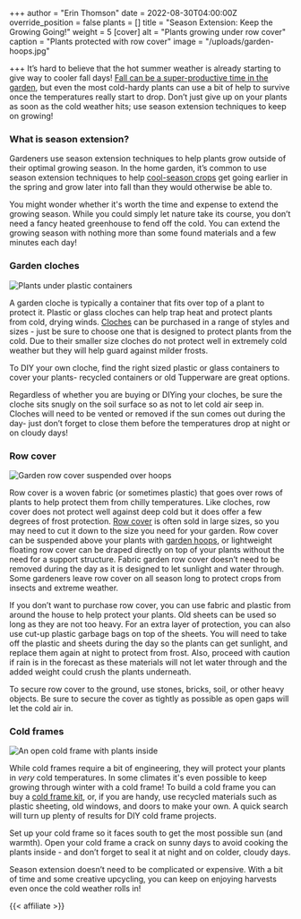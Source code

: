 +++
author = "Erin Thomson"
date = 2022-08-30T04:00:00Z
override_position = false
plants = []
title = "Season Extension: Keep the Growing Going!"
weight = 5
[cover]
alt = "Plants growing under row cover"
caption = "Plants protected with row cover"
image = "/uploads/garden-hoops.jpg"

+++
It’s hard to believe that the hot summer weather is already starting to give way to cooler fall days! [Fall can be a super-productive time in the garden](https://blog.planter.garden/posts/don-t-forget-your-fall-garden/), but even the most cold-hardy plants can use a bit of help to survive once the temperatures really start to drop. Don’t just give up on your plants as soon as the cold weather hits; use season extension techniques to keep on growing!

### What is season extension?

Gardeners use season extension techniques to help plants grow outside of their optimal growing season. In the home garden, it’s common to use season extension techniques to help [cool-season crops](https://blog.planter.garden/posts/cold-hardy-crops/) get going earlier in the spring and grow later into fall than they would otherwise be able to.

You might wonder whether it's worth the time and expense to extend the growing season. While you could simply let nature take its course, you don’t need a fancy heated greenhouse to fend off the cold. You can extend the growing season with nothing more than some found materials and a few minutes each day!

### Garden cloches

![Plants under plastic containers](/uploads/garden-cloches.jpg)

A garden cloche is typically a container that fits over top of a plant to protect it. Plastic or glass cloches can help trap heat and protect plants from cold, drying winds. [Cloches](https://www.amazon.com/s?k=plastic+garden+cloche) can be purchased in a range of styles and sizes - just be sure to choose one that is designed to protect plants from the cold. Due to their smaller size cloches do not protect well in extremely cold weather but they will help guard against milder frosts.

To DIY your own cloche, find the right sized plastic or glass containers to cover your plants- recycled containers or old Tupperware are great options.

Regardless of whether you are buying or DIYing your cloches, be sure the cloche sits snugly on the soil surface so as not to let cold air seep in. Cloches will need to be vented or removed if the sun comes out during the day- just don’t forget to close them before the temperatures drop at night or on cloudy days!

### Row cover

![Garden row cover suspended over hoops](/uploads/row-cover.jpg)

Row cover is a woven fabric (or sometimes plastic) that goes over rows of plants to help protect them from chilly temperatures. Like cloches, row cover does not protect well against deep cold but it does offer a few degrees of frost protection. [Row cover](https://www.amazon.com/s?k=garden+row+cover) is often sold in large sizes, so you may need to cut it down to the size you need for your garden. Row cover can be suspended above your plants with [garden hoops](https://www.amazon.com/s?k=garden+hoops), or lightweight floating row cover can be draped directly on top of your plants without the need for a support structure. Fabric garden row cover doesn’t need to be removed during the day as it is designed to let sunlight and water through. Some gardeners leave row cover on all season long to protect crops from insects and extreme weather.

If you don’t want to purchase row cover, you can use fabric and plastic from around the house to help protect your plants. Old sheets can be used so long as they are not too heavy. For an extra layer of protection, you can also use cut-up plastic garbage bags on top of the sheets. You will need to take off the plastic and sheets during the day so the plants can get sunlight, and replace them again at night to protect from frost. Also, proceed with caution if rain is in the forecast as these materials will not let water through and the added weight could crush the plants underneath.

To secure row cover to the ground, use stones, bricks, soil, or other heavy objects. Be sure to secure the cover as tightly as possible as open gaps will let the cold air in.

### Cold frames

![An open cold frame with plants inside](/uploads/cold-frame.jpg)

While cold frames require a bit of engineering, they will protect your plants in _very_ cold temperatures. In some climates it's even possible to keep growing through winter with a cold frame! To build a cold frame you can buy a [cold frame kit](https://www.amazon.com/s?k=cold+frame), or, if you are handy, use recycled materials such as plastic sheeting, old windows, and doors to make your own. A quick search will turn up plenty of results for DIY cold frame projects.

Set up your cold frame so it faces south to get the most possible sun (and warmth). Open your cold frame a crack on sunny days to avoid cooking the plants inside - and don’t forget to seal it at night and on colder, cloudy days.

Season extension doesn’t need to be complicated or expensive. With a bit of time and some creative upcycling, you can keep on enjoying harvests even once the cold weather rolls in!

{{< affiliate >}}